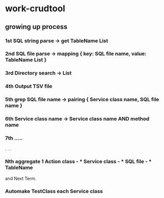 # work-crudtool

## growing up process

### 1st SQL string parse -> get TableName List

### 2nd SQL file parse -> mapping { key: SQL file name, value: TableName List }

### 3rd Directory search -> List<Map>

### 4th Output TSV file

### 5th grep SQL file name -> pairing { Service class name, SQL file name }

### 6th Service class name -> Service class name AND method name

### 7th .....

  .
  .
  .

### Nth aggregate 1 Action class - * Service class - * SQL file - * TableName


  and Next Term.

### Automake TestClass each Service class
